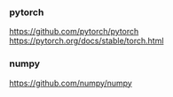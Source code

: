 ### pytorch
https://github.com/pytorch/pytorch
https://pytorch.org/docs/stable/torch.html



### numpy

https://github.com/numpy/numpy